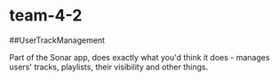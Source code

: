 # team-4-2
##UserTrackManagement

Part of the Sonar app, does exactly what you'd think it does - manages users' tracks, playlists, their visibility and other things.
